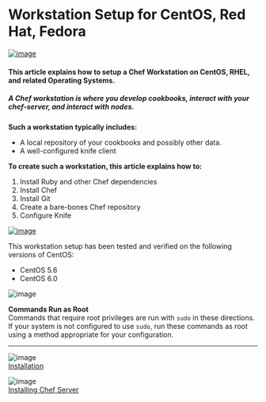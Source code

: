 Workstation Setup for CentOS, Red Hat, Fedora
=============================================

  

[![image](../attachments/thumbnails/11666225/19005514)](http://wiki.opscode.com/download../attachments/11666225/redhat-transparent.png)

#### This article explains how to setup a Chef Workstation on CentOS, RHEL, and related Operating Systems.

##### A Chef workstation is where you develop cookbooks, interact with your chef-server, and interact with nodes.

**Such a workstation typically includes:**

-   A local repository of your cookbooks and possibly other data.
-   A well-configured knife client

**To create such a workstation, this article explains how to:**

1.  Install Ruby and other Chef dependencies
2.  Install Chef
3.  Install Git
4.  Create a bare-bones Chef repository
5.  Configure Knife

  

[![image](../attachments/thumbnails/11666225/19005515)](http://wiki.opscode.com/download../attachments/11666225/centos-transparent-small.png)

This workstation setup has been tested and verified on the following
versions of CentOS:

-   CentOS 5.6
-   CentOS 6.0

![image](images/icons/emoticons/warning.gif)

**Commands Run as Root**  
Commands that require root privileges are run with `sudo` in these
directions. If your system is not configured to use `sudo`, run these
commands as root using a method appropriate for your configuration.

* * * * *

![image](../attachments/11666225/21463070.png)   
[Installation](Installation.html "Installation")

![image](../attachments/11666225/21463069.png)   
[Installing Chef
Server](Installing%20Chef%20Server.html "Installing Chef Server")

  
  

  
